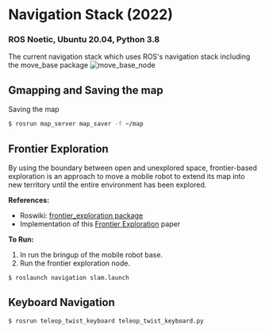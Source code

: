 # Navigation Stack (2022)
### ROS Noetic, Ubuntu 20.04, Python 3.8

The current navigation stack which uses ROS's navigation stack including the move_base package
![move_base_node](https://wiki.ros.org/move_base?action=AttachFile&do=view&target=overview_tf.png) 

## Gmapping and Saving the map

Saving the map
```bash
$ rosrun map_server map_saver -f ~/map
```


## Frontier Exploration
By using the boundary between open and unexplored space, frontier-based exploration is an approach to move a mobile robot to extend its map into new territory
until the entire environment has been explored.

**References:**
* Roswiki: [frontier_exploration package](http://wiki.ros.org/frontier_exploration)
* Implementation of this [Frontier Exploration](http://www.robotfrontier.com/papers/cira97.pdf) paper

**To Run:**
1. In run the bringup of the mobile robot base.
2. Run the frontier exploration node.
```bash
$ roslaunch navigation slam.launch
```

## Keyboard Navigation
```bash
$ rosrun teleop_twist_keyboard teleop_twist_keyboard.py
```